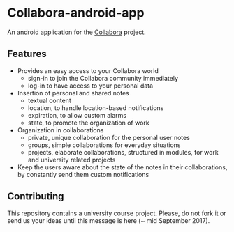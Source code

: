 # Collabora-android-app
An android application for the [Collabora](https://github.com/manuelperuzzi/Collabora) project.

## Features
- Provides an easy access to your Collabora world
    - sign-in to join the Collabora community immediately
    - log-in to have access to your personal data
- Insertion of personal and shared notes
    - textual content
    - location, to handle location-based notifications
    - expiration, to allow custom alarms
    - state, to promote the organization of work
- Organization in collaborations
    - private, unique collaboration for the personal user notes
    - groups, simple collaborations for everyday situations
    - projects, elaborate collaborations, structured in modules, for work and university related projects
- Keep the users aware about the state of the notes in their collaborations, by constantly send them custom notifications

## Contributing
This repository contains a university course project. Please, do not fork it or send us your ideas until this message is here (~ mid September 2017).